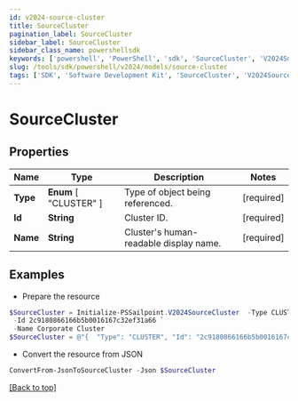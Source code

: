 ```yaml
---
id: v2024-source-cluster
title: SourceCluster
pagination_label: SourceCluster
sidebar_label: SourceCluster
sidebar_class_name: powershellsdk
keywords: ['powershell', 'PowerShell', 'sdk', 'SourceCluster', 'V2024SourceCluster'] 
slug: /tools/sdk/powershell/v2024/models/source-cluster
tags: ['SDK', 'Software Development Kit', 'SourceCluster', 'V2024SourceCluster']
---
```



# SourceCluster

## Properties

Name | Type | Description | Notes
------------ | ------------- | ------------- | -------------
**Type** |  **Enum** [  "CLUSTER" ] | Type of object being referenced. | [required]
**Id** | **String** | Cluster ID. | [required]
**Name** | **String** | Cluster's human-readable display name. | [required]

## Examples

- Prepare the resource
```powershell
$SourceCluster = Initialize-PSSailpoint.V2024SourceCluster  -Type CLUSTER `
 -Id 2c9180866166b5b0016167c32ef31a66 `
 -Name Corporate Cluster
$SourceCluster = @"{  "Type": "CLUSTER", "Id": "2c9180866166b5b0016167c32ef31a66", "Name": "Corporate Cluster" }"@
```

- Convert the resource from JSON
```powershell
ConvertFrom-JsonToSourceCluster -Json $SourceCluster
```


[[Back to top]](#) 

